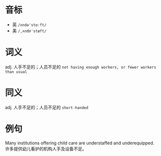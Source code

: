 # 音标

- 英 `/ʌndə'stɑːft/`
- 美 `/,ʌndɚ'stæft/`

# 词义

adj. 人手不足的；人员不足的
`not having enough workers, or fewer workers than usual`

# 同义

adj. 人手不足的；人员不足的
`short-handed`

# 例句

Many institutions offering child care are understaffed and underequipped.
许多提供幼儿看护的机构人手及设备不足。


